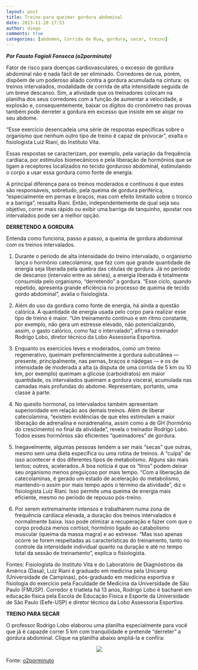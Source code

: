```yaml
---
layout: post
title: Treino para queimar gordura abdominal
date: 2013-11-28 17:53
author: diego
comments: true
categories: [abdomen, Corrida de Rua, gordura, secar, treino]
---
```

<em><strong>Por Fausto Fagioli Fonseca (o2porminuto)</strong></em>

Fator de risco para doenças cardiovasculares, o excesso de gordura abdominal não é nada fácil de ser eliminado. Corredores de rua, porém, dispõem de um poderoso aliado contra a gordura acumulada na cintura: os treinos intervalados, modalidade de corrida de alta intensidade seguida de um breve descanso. Sim, a atividade que os treinadores colocam na planilha dos seus corredores com a função de aumentar a velocidade, a explosão e, consequentemente, baixar os dígitos do cronômetro nas provas também pode derreter a gordura em excesso que insiste em se alojar no seu abdome.

“Esse exercício desencadeia uma série de respostas específicas sobre o organismo que nenhum outro tipo de treino é capaz de provocar”, exalta o fisiologista Luiz Riani, do Instituto Vita.

Essas respostas se caracterizam, por exemplo, pela variação da frequência cardíaca, por estímulos biomecânicos e pela liberação de hormônios que se ligam a receptores localizados no tecido gorduroso abdominal, estimulando o corpo a usar essa gordura como fonte de energia.

A principal diferença para os treinos moderados e contínuos é que estes são responsáveis, sobretudo, pela queima de gordura periférica, “especialmente em pernas e braços, mas com efeito limitado sobre o tronco e a barriga”, ressalta Riani. Então, independentemente de qual seja seu objetivo, correr mais rápido ou exibir uma barriga de tanquinho, apostar nos intervalados pode ser a melhor opção.

<strong>DERRETENDO A GORDURA</strong>

Entenda como funciona, passo a passo, a queima de gordura abdominal com os treinos intervalados.

1) Durante o período de alta intensidade do treino intervalado, o organismo lança o hormônio catecolamina, que faz com que grande quantidade de energia seja liberada pela quebra das células de gordura. Já no período de descanso (intervalo entre as séries), a energia liberada é totalmente consumida pelo organismo,
“derretendo” a gordura. “Esse ciclo, quando repetido, apresenta grande eficiência no processo de queima de tecido gordo abdominal”, avalia o fisiologista.

2) Além do uso da gordura como fonte de energia, há ainda a questão calórica. A quantidade de energia usada pelo corpo para realizar esse tipo de treino é maior. “Um treinamento contínuo e em ritmo constante, por exemplo, não gera um estresse elevado, não potencializando, assim, o gasto calórico, como faz o intervalado”, afirma o treinador Rodrigo Lobo, diretor técnico da Lobo Assessoria Esportiva.

3) Enquanto os exercícios leves e moderados, como um treino regenerativo, queimam preferencialmente a gordura subcutânea — presente, principalmente, nas pernas, braços e nádegas — e os de intensidade de moderada a alta (a disputa de uma corrida de 5 km ou 10 km, por exemplo) queimam a glicose (carboidratos) em maior quantidade, os intervalados queimam a gordura visceral, acumulada nas camadas mais profundas do abdome. Representam, portanto, uma classe à parte.

4) No quesito hormonal, os intervalados também apresentam superioridade em relação aos demais treinos. Além de liberar catecolamina, “existem evidências de que eles estimulam a maior liberação de adrenalina e noradrenalina, assim como a de GH (hormônio do crescimento) no final da atividade”, revela o treinador Rodrigo Lobo. Todos esses hormônios são eficientes “queimadores” de gordura.

5) Inegavelmente, algumas pessoas tendem a ser mais “secas” que outras, mesmo sem uma dieta específica ou uma rotina de treinos. A “culpa” de isso acontecer é dos diferentes tipos de metabolismo. Alguns são mais lentos; outros, acelerados. A boa notícia é que os “tiros” podem deixar seu organismo menos preguiçoso por mais tempo. “Com a liberação de catecolaminas, é gerado um estado de aceleração do metabolismo, mantendo-o assim por mais tempo após o término da atividade”, diz o fisiologista Luiz Riani. Isso permite uma queima de energia mais eficiente, mesmo no período de repouso pós-treino.

6) Por serem extremamente intensos e trabalharem numa zona de frequência cardíaca elevada, a duração dos treinos intervalados é normalmente baixa. Isso pode otimizar a recuperação e fazer com que o corpo produza menos cortisol, hormônio ligado ao catabolismo muscular (queima da massa magra) e ao estresse. “Mas isso apenas ocorre se forem respeitadas as características do treinamento, tanto no controle da intensidade individual quanto na duração e até no tempo total da sessão de treinamento”, explica o fisiologista.

Fontes: Fisiologista do Instituto Vita e do Laboratório de Diagnósticos da América (Dasa), Luiz Riani é graduado em medicina pela Unicamp (Universidade de Campinas), pós-graduado em medicina esportiva e fisiologia do exercício pela Faculdade de Medicina da Universidade de São Paulo (FMUSP). Corredor e triatleta há 13 anos, Rodrigo Lobo é bacharel em educação física pela Escola de Educação Física e Esporte da Universidade de São Paulo (Eefe-USP) e diretor técnico da Lobo Assessoria Esportiva.

<strong>TREINO PARA SECAR</strong>

O professor Rodrigo Lobo elaborou uma planilha especialmente para você que já é capazde correr 5 km com tranquilidade e pretende “derreter” a gordura abdominal. Clique na planilha abaixo ampliá-la e confira:

<div style="display:block; width:100%; text-align: center;">
<a href="http://www.diegoronan.com.br/diegoronan/wp-content/uploads/2013/11/treino_big.jpg" target="_blank"><img src="http://www.diegoronan.com.br/diegoronan/wp-content/uploads/2013/11/treino.jpg" /></a></div>

Fonte: <a href="http://o2porminuto.ativo.com/corrida-de-rua/materia/treino-para-queimar-gordura-abdominal" target="_blank">o2porminuto</a>

